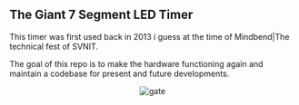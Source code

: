 ## The Giant 7 Segment LED Timer

This timer was first used back in 2013 i guess at the time of Mindbend|The technical fest of SVNIT.

The goal of this repo is to make the hardware functioning again and maintain a codebase for present and future developments.

<p align="center"><img src="https://preview.ibb.co/eH5syv/gate.jpg" alt="gate" border="0" /></p>
